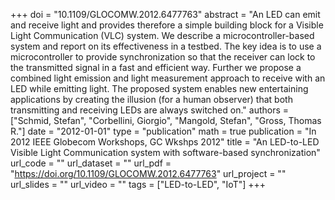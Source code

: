 +++
doi = "10.1109/GLOCOMW.2012.6477763"
abstract = "An LED can emit and receive light and provides therefore a simple building block for a Visible Light Communication (VLC) system. We describe a microcontroller-based system and report on its effectiveness in a testbed. The key idea is to use a microcontroller to provide synchronization so that the receiver can lock to the transmitted signal in a fast and efficient way. Further we propose a combined light emission and light measurement approach to receive with an LED while emitting light. The proposed system enables new entertaining applications by creating the illusion (for a human observer) that both transmitting and receiving LEDs are always switched on."
authors = ["Schmid, Stefan", "Corbellini, Giorgio", "Mangold, Stefan", "Gross, Thomas R."]
date = "2012-01-01"
type = "publication"
math = true
publication = "In 2012 IEEE Globecom Workshops, GC Wkshps 2012"
title = "An LED-to-LED Visible Light Communication system with software-based synchronization"
url_code = ""
url_dataset = ""
url_pdf = "https://doi.org/10.1109/GLOCOMW.2012.6477763"
url_project = ""
url_slides = ""
url_video = ""
tags = ["LED-to-LED", "IoT"]
+++
